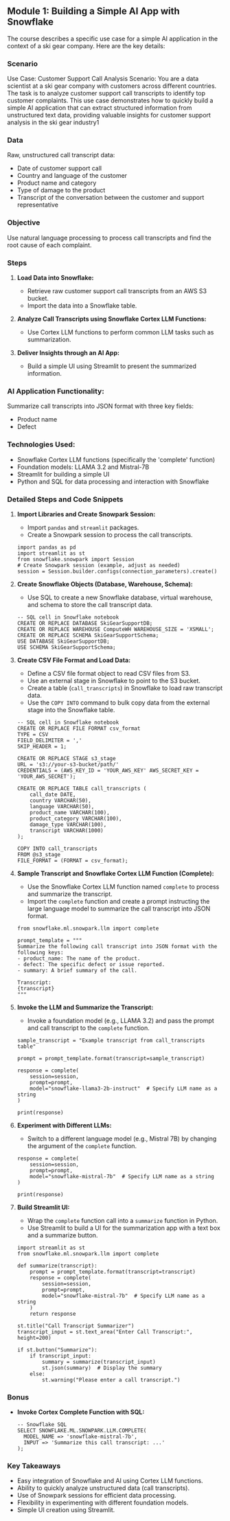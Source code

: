 ## Module 1: Building a Simple AI App with Snowflake
The course describes a specific use case for a simple AI application in the context of a ski gear company. Here are the key details:

### Scenario
Use Case: Customer Support Call Analysis
Scenario: You are a data scientist at a ski gear company with customers across different countries. The task is to analyze customer support call transcripts to identify top customer complaints.
This use case demonstrates how to quickly build a simple AI application that can extract structured information from unstructured text data, providing valuable insights for customer support analysis in the ski gear industry1

### Data

Raw, unstructured call transcript data:
- Date of customer support call
- Country and language of the customer
- Product name and category
- Type of damage to the product
- Transcript of the conversation between the customer and support representative

### Objective

Use natural language processing to process call transcripts and find the root cause of each complaint.

### Steps

1.  **Load Data into Snowflake:**
    -   Retrieve raw customer support call transcripts from an AWS S3 bucket.
    -   Import the data into a Snowflake table.

2.  **Analyze Call Transcripts using Snowflake Cortex LLM Functions:**
    -   Use Cortex LLM functions to perform common LLM tasks such as summarization.

3.  **Deliver Insights through an AI App:**
    -   Build a simple UI using Streamlit to present the summarized information.

### AI Application Functionality:

Summarize call transcripts into JSON format with three key fields:
- Product name
- Defect

### Technologies Used:
- Snowflake Cortex LLM functions (specifically the 'complete' function)
- Foundation models: LLAMA 3.2 and Mistral-7B
- Streamlit for building a simple UI
- Python and SQL for data processing and interaction with Snowflake

### Detailed Steps and Code Snippets

1.  **Import Libraries and Create Snowpark Session:**

    -   Import `pandas` and `streamlit` packages.
    -   Create a Snowpark session to process the call transcripts.
    ```
    import pandas as pd
    import streamlit as st
    from snowflake.snowpark import Session
    # Create Snowpark session (example, adjust as needed)
    session = Session.builder.configs(connection_parameters).create()
    ```

2.  **Create Snowflake Objects (Database, Warehouse, Schema):**

    -   Use SQL to create a new Snowflake database, virtual warehouse, and schema to store the call transcript data.
    ```
    -- SQL cell in Snowflake notebook
    CREATE OR REPLACE DATABASE SkiGearSupportDB;
    CREATE OR REPLACE WAREHOUSE ComputeWH WAREHOUSE_SIZE = 'XSMALL';
    CREATE OR REPLACE SCHEMA SkiGearSupportSchema;
    USE DATABASE SkiGearSupportDB;
    USE SCHEMA SkiGearSupportSchema;
    ```

3.  **Create CSV File Format and Load Data:**

    -   Define a CSV file format object to read CSV files from S3.
    -   Use an external stage in Snowflake to point to the S3 bucket.
    -   Create a table (`call_transcripts`) in Snowflake to load raw transcript data.
    -   Use the `COPY INTO` command to bulk copy data from the external stage into the Snowflake table.
    ```
    -- SQL cell in Snowflake notebook
    CREATE OR REPLACE FILE FORMAT csv_format
    TYPE = CSV
    FIELD_DELIMITER = ','
    SKIP_HEADER = 1;

    CREATE OR REPLACE STAGE s3_stage
    URL = 's3://your-s3-bucket/path/'
    CREDENTIALS = (AWS_KEY_ID = 'YOUR_AWS_KEY' AWS_SECRET_KEY = 'YOUR_AWS_SECRET');

    CREATE OR REPLACE TABLE call_transcripts (
        call_date DATE,
        country VARCHAR(50),
        language VARCHAR(50),
        product_name VARCHAR(100),
        product_category VARCHAR(100),
        damage_type VARCHAR(100),
        transcript VARCHAR(1000)
    );

    COPY INTO call_transcripts
    FROM @s3_stage
    FILE_FORMAT = (FORMAT = csv_format);
    ```

4.  **Sample Transcript and Snowflake Cortex LLM Function (Complete):**

    -   Use the Snowflake Cortex LLM function named `complete` to process and summarize the transcript.
    -   Import the `complete` function and create a prompt instructing the large language model to summarize the call transcript into JSON format.
    ```
    from snowflake.ml.snowpark.llm import complete

    prompt_template = """
    Summarize the following call transcript into JSON format with the following keys:
    - product_name: The name of the product.
    - defect: The specific defect or issue reported.
    - summary: A brief summary of the call.

    Transcript:
    {transcript}
    """
    ```

5.  **Invoke the LLM and Summarize the Transcript:**

    -   Invoke a foundation model (e.g., LLAMA 3.2) and pass the prompt and call transcript to the `complete` function.
    ```
    sample_transcript = "Example transcript from call_transcripts table"

    prompt = prompt_template.format(transcript=sample_transcript)

    response = complete(
        session=session,
        prompt=prompt,
        model="snowflake-llama3-2b-instruct"  # Specify LLM name as a string
    )

    print(response)
    ```

6.  **Experiment with Different LLMs:**

    -   Switch to a different language model (e.g., Mistral 7B) by changing the argument of the `complete` function.
    ```
    response = complete(
        session=session,
        prompt=prompt,
        model="snowflake-mistral-7b"  # Specify LLM name as a string
    )

    print(response)
    ```

7.  **Build Streamlit UI:**

    -   Wrap the `complete` function call into a `summarize` function in Python.
    -   Use Streamlit to build a UI for the summarization app with a text box and a summarize button.
    ```
    import streamlit as st
    from snowflake.ml.snowpark.llm import complete

    def summarize(transcript):
        prompt = prompt_template.format(transcript=transcript)
        response = complete(
            session=session,
            prompt=prompt,
            model="snowflake-mistral-7b"  # Specify LLM name as a string
        )
        return response

    st.title("Call Transcript Summarizer")
    transcript_input = st.text_area("Enter Call Transcript:", height=200)

    if st.button("Summarize"):
        if transcript_input:
            summary = summarize(transcript_input)
            st.json(summary)  # Display the summary
        else:
            st.warning("Please enter a call transcript.")

    ```

### Bonus

-   **Invoke Cortex Complete Function with SQL:**
    ```
    -- Snowflake SQL
    SELECT SNOWFLAKE.ML.SNOWPARK.LLM.COMPLETE(
      MODEL_NAME => 'snowflake-mistral-7b',
      INPUT => 'Summarize this call transcript: ...'
    );
    ```

### Key Takeaways

-   Easy integration of Snowflake and AI using Cortex LLM functions.
-   Ability to quickly analyze unstructured data (call transcripts).
-   Use of Snowpark sessions for efficient data processing.
-   Flexibility in experimenting with different foundation models.
-   Simple UI creation using Streamlit.
